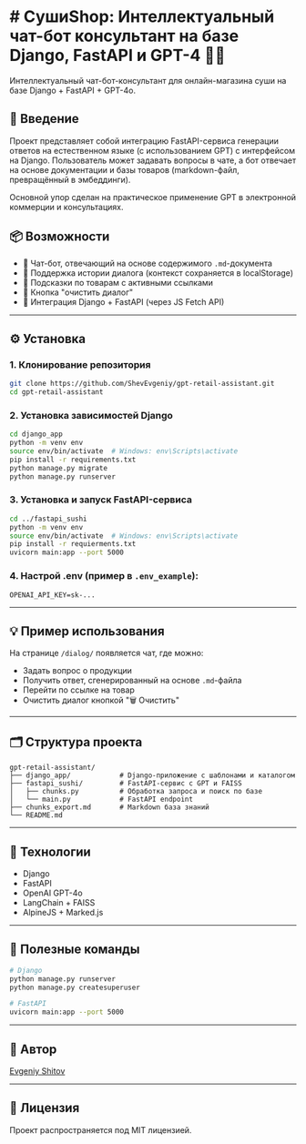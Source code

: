 # # СушиShop: Интеллектуальный чат-бот консультант на базе Django, FastAPI и GPT-4 🍣🤖

Интеллектуальный чат-бот-консультант для онлайн-магазина суши на базе Django + FastAPI + GPT-4o.

## 📌 Введение
Проект представляет собой интеграцию FastAPI-сервиса генерации ответов на естественном языке (с использованием GPT) с интерфейсом на Django. Пользователь может задавать вопросы в чате, а бот отвечает на основе документации и базы товаров (markdown-файл, превращённый в эмбеддинги).

Основной упор сделан на практическое применение GPT в электронной коммерции и консультациях.

## 📦 Возможности
- 💬 Чат-бот, отвечающий на основе содержимого `.md`-документа
- 🧠 Поддержка истории диалога (контекст сохраняется в localStorage)
- 🛒 Подсказки по товарам с активными ссылками
- 🔄 Кнопка "очистить диалог"
- 📂 Интеграция Django + FastAPI (через JS Fetch API)

---

## ⚙️ Установка

### 1. Клонирование репозитория
```bash
git clone https://github.com/ShevEvgeniy/gpt-retail-assistant.git
cd gpt-retail-assistant
```

### 2. Установка зависимостей Django
```bash
cd django_app
python -m venv env
source env/bin/activate  # Windows: env\Scripts\activate
pip install -r requirements.txt
python manage.py migrate
python manage.py runserver
```

### 3. Установка и запуск FastAPI-сервиса
```bash
cd ../fastapi_sushi
python -m venv env
source env/bin/activate  # Windows: env\Scripts\activate
pip install -r requierments.txt
uvicorn main:app --port 5000
```

### 4. Настрой .env (пример в `.env_example`):
```
OPENAI_API_KEY=sk-...
```

---

## 💡 Пример использования
На странице `/dialog/` появляется чат, где можно:
- Задать вопрос о продукции
- Получить ответ, сгенерированный на основе `.md`-файла
- Перейти по ссылке на товар
- Очистить диалог кнопкой "🗑 Очистить"

---

## 🗂 Структура проекта
```
gpt-retail-assistant/
├── django_app/            # Django-приложение с шаблонами и каталогом
├── fastapi_sushi/         # FastAPI-сервис с GPT и FAISS
│   ├── chunks.py          # Обработка запроса и поиск по базе
│   └── main.py            # FastAPI endpoint
├── chunks_export.md       # Markdown база знаний
└── README.md
```

---

## 🚀 Технологии
- Django
- FastAPI
- OpenAI GPT-4o
- LangChain + FAISS
- AlpineJS + Marked.js

---

## 📎 Полезные команды
```bash
# Django
python manage.py runserver
python manage.py createsuperuser

# FastAPI
uvicorn main:app --port 5000
```

---

## 📢 Автор
[Evgeniy Shitov](https://github.com/ShevEvgeniy)

---

## 📃 Лицензия
Проект распространяется под MIT лицензией.
